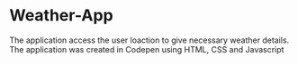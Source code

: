 # Weather-App
The application access the user loaction to give necessary weather details. The application was created in Codepen using HTML, CSS and Javascript
